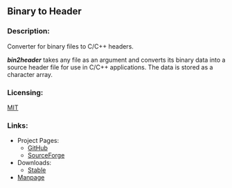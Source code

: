 ## Binary to Header


### **Description:**

Converter for binary files to C/C++ headers.

***bin2header*** takes any file as an argument and converts its binary data into a source header file for use in C/C++
applications. The data is stored as a character array.


### **Licensing:**

[MIT](../LICENSE.txt)


### **Links:**

- Project Pages:
	- [GitHub](https://github.com/AntumDeluge/bin2header)
	- [SourceForge](https://sourceforge.net/projects/bin2header)
- Downloads:
	- [Stable](https://github.com/AntumDeluge/bin2header/releases/latest)
- [Manpage](reference/bin2header.1.html)
